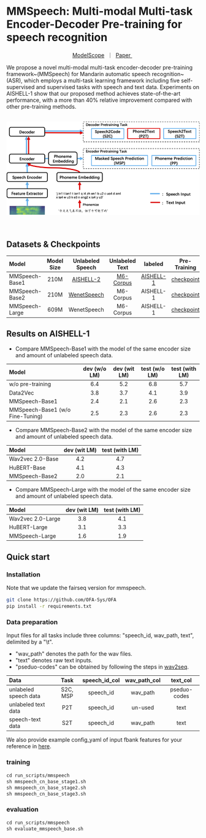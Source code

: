 # MMSpeech: Multi-modal Multi-task Encoder-Decoder Pre-training for speech recognition

<p align="center">
        <a href="modelscope.md">ModelScope</a>&nbsp ｜ &nbsp<a href="https://arxiv.org/abs/2212.00500">Paper </a>&nbsp 
</p>

We propose a novel multi-modal multi-task encoder-decoder pre-training framework~(MMSpeech) for Mandarin automatic speech recognition~(ASR), which employs a multi-task learning framework including five self-supervised and supervised tasks with speech and text data. 
Experiments on AISHELL-1 show that our proposed method achieves state-of-the-art performance, with a more than 40% relative improvement compared with other pre-training methods.

<p align="center">
    <br>
    <img src="examples/mmspeech.png" width="700" />
    <br>
<p>
<br>

## Datasets & Checkpoints
| Model          | Model Size |                  Unlabeled Speech                  |                Unlabeled Text                 |                 labeled                  |                                                      Pre-Training                                                       |                                                       Fine-Tuning                                                       |
|:---------------|:----------:|:--------------------------------------------------:|:---------------------------------------------:|:----------------------------------------:|:-----------------------------------------------------------------------------------------------------------------------:|:-----------------------------------------------------------------------------------------------------------------------:|
| MMSpeech-Base1 |    210M    | [AISHELL-2](https://www.aishelltech.com/aishell_2) | [M6-Corpus](https://arxiv.org/abs/2103.00823) | [AISHELL-1](http://www.openslr.org/33/)  | [checkpoint](https://ofadatain.oss-cn-hangzhou.aliyuncs.com/mmspeech_open_source/github/ofa_mmspeech_base1_pretrain.pt) | [checkpoint](https://ofadatain.oss-cn-hangzhou.aliyuncs.com/mmspeech_open_source/github/ofa_mmspeech_base1_aishell1.pt) |
| MMSpeech-Base2 |    210M    | [WenetSpeech](https://wenet.org.cn/WenetSpeech/)   |                   M6-Corpus                   |                AISHELL-1                 | [checkpoint](https://ofadatain.oss-cn-hangzhou.aliyuncs.com/mmspeech_open_source/github/ofa_mmspeech_base2_pretrain.pt) | [checkpoint](https://ofadatain.oss-cn-hangzhou.aliyuncs.com/mmspeech_open_source/github/ofa_mmspeech_base2_aishell1.pt) |
| MMSpeech-Large |    609M    |                    WenetSpeech                     |                   M6-Corpus                   |                AISHELL-1                 | [checkpoint](https://ofadatain.oss-cn-hangzhou.aliyuncs.com/mmspeech_open_source/github/ofa_mmspeech_large_pretrain.pt) | [checkpoint](https://ofadatain.oss-cn-hangzhou.aliyuncs.com/mmspeech_open_source/github/ofa_mmspeech_large_aishell1.pt) |

## Results on AISHELL-1
- Compare MMSpeech-Base1 with the model of the same encoder size and amount of unlabeled speech data.

| Model                            | dev (w/o LM) | dev (wit LM) | test (w/o LM) | test (with LM) |
|:---------------------------------|:------------:|:------------:|:-------------:|:--------------:|
| w/o pre-training                 |     6.4      |     5.2      |      6.8      |      5.7       |
| Data2Vec                         |     3.8      |     3.7      |      4.1      |      3.9       |
| MMSpeech-Base1                   |     2.4      |     2.1      |      2.6      |      2.3       |
| MMSpeech-Base1 (w/o Fine-Tuning) |     2.5      |     2.3      |      2.6      |      2.3       |

- Compare MMSpeech-Base2 with the model of the same encoder size and amount of unlabeled speech data.

| Model            | dev (wit LM) | test (with LM) |
|:-----------------|:------------:|:--------------:|
| Wav2vec 2.0-Base |     4.2      |      4.7       |
| HuBERT-Base      |     4.1      |      4.3       |
| MMSpeech-Base2   |     2.0      |      2.1       |

- Compare MMSpeech-Large with the model of the same encoder size and amount of unlabeled speech data.

| Model             | dev (wit LM) | test (with LM) |
|:------------------|:------------:|:--------------:|
| Wav2vec 2.0-Large |     3.8      |      4.1       |
| HuBERT-Large      |     3.1      |      3.3       |
| MMSpeech-Large    |     1.6      |      1.9       |


## Quick start
### Installation

Note that we update the fairseq version for mmspeech.

```bash
git clone https://github.com/OFA-Sys/OFA
pip install -r requirements.txt
```

### Data preparation

Input files for all tasks include three columns: "speech_id, wav_path, text", delimited by a "\t". 
- "wav_path" denotes the path for the wav files.
- "text" denotes raw text inputs.
- "pseduo-codes" can be obtained by following the steps in [wav2seq](https://github.com/asappresearch/wav2seq).

| Data                  |   Task   | speech_id_col | wav_path_col |   text_col   |
|:----------------------|:--------:|:-------------:|:------------:|:------------:|
| unlabeled speech data | S2C, MSP |   speech_id   |   wav_path   | pseduo-codes |
| unlabeled text data   |   P2T    |   speech_id   |   un-used    |     text     |
| speech-text data      |   S2T    |   speech_id   |   wav_path   |     text     |

We also provide example config_yaml of input fbank features for your reference in [here](http://ofadatain.oss-cn-hangzhou.aliyuncs.com/mmspeech_open_source/github/data/fbank_config.yaml).

### training
```commandline
cd run_scripts/mmspeech
sh mmspeech_cn_base_stage1.sh
sh mmspeech_cn_base_stage2.sh
sh mmspeech_cn_base_stage3.sh
```
### evaluation
```commandline
cd run_scripts/mmspeech
sh evaluate_mmspeech_base.sh
```
